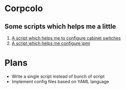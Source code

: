 # Corpcolo
## Some   scripts which helps me a little
1. [A script which helps me to configure cabinet switches](/cabinetswitches)
2. [A script which helps me configure ipmi](/ipmi)
# Plans
* Write a single script instead of bunch of script
* Implement config files based on YAML language
